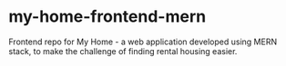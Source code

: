# my-home-frontend-mern
Frontend repo for My Home - a web application developed using MERN stack, to make the challenge of finding rental housing easier.
